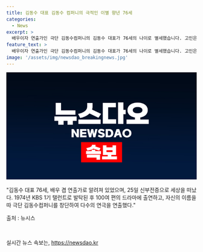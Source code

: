 ```yaml
---
title: 김동수 대표 김동수 컴퍼니의 극적인 이별 향년 76세
categories:
  - News
excerpt: >
  배우이자 연출가인 극단 김동수컴퍼니의 김동수 대표가 76세의 나이로 별세했습니다. 고인은 1970년 CBS 기독교방송에서 성우로 활동을 시작한 뒤, 드라마와 영화에서 활발히 활동했으며, 1989년 동아연극상 남자 연기상을 수상하기도 했습니다. 또한, 1994년에는 극단 김동수컴퍼니를 창단하고 다수의 연극을 연출했습니다. 그의 빈소는 서울 종로구 서울대병원 장례식장에 마련되어 있으며, 발인은 27일 오후 2시에 있을 예정입니다.
feature_text: >
  배우이자 연출가인 극단 김동수컴퍼니의 김동수 대표가 76세의 나이로 별세했습니다. 고인은 1970년 CBS 기독교방송에서 성우로 활동을 시작한 뒤, 드라마와 영화에서 활발히 활동했으며, 1989년 동아연극상 남자 연기상을 수상하기도 했습니다. 또한, 1994년에는 극단 김동수컴퍼니를 창단하고 다수의 연극을 연출했습니다. 그의 빈소는 서울 종로구 서울대병원 장례식장에 마련되어 있으며, 발인은 27일 오후 2시에 있을 예정입니다.
image: '/assets/img/newsdao_breakingnews.jpg'
---
```


<p><img src="/assets/img/newsdao_breakingnews.jpg" alt="pcversion 속보" /></p>

<p>"김동수 대표 76세, 배우 겸 연출가로 알려져 있었으며, 25일 신부전증으로 세상을 떠났다. 1974년 KBS 1기 탤런트로 발탁된 후 100여 편의 드라마에 출연하고, 자신의 이름을 따 극단 김동수컴퍼니를 창단하여 다수의 연극을 연출했다."</p>

<p>출처 : 뉴시스</p>

<p data-ke-size="size16">&nbsp;</p>
실시간 뉴스 속보는, <a href="https://newsdao.kr" rel="dofollow">https://newsdao.kr</a>


